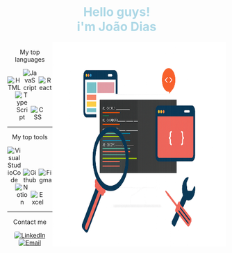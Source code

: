 <h1 style="color: lightblue" align="center"> Hello guys!<br>i'm João Dias</h1>
<div style="display: flex">
  
  <div align="center">
    <p>My top languages</p>
    <img src="https://img.icons8.com/?size=100&id=23028&format=png&color=FFFFFF" alt="HTML" style="max-width: 32px">
    <img src="https://img.icons8.com/?size=100&id=39854&format=png&color=FFFFFF" alt="JavaScript" style="max-width: 32px">
    <img src="https://img.icons8.com/?size=100&id=047WZAFDnkVp&format=png&color=FFFFFF" alt="React" style="max-width: 32px">
    <img src="https://img.icons8.com/?size=100&id=cHBUT9SmrD2V&format=png&color=FFFFFF" alt="TypeScript" style="max-width: 32px">
    <img src="https://img.icons8.com/?size=100&id=38272&format=png&color=FFFFFF" alt="CSS" style="max-width: 32px">
    <hr>
    <p>My top tools</p>
    <img src="https://img.icons8.com/?size=100&id=9t5UEEYXq0ZS&format=png&color=FFFFFF" alt="VisualStudioCode" style="max-width: 32px">
    <img src="https://img.icons8.com/?size=100&id=62856&format=png&color=FFFFFF" alt="Github" style="max-width: 32px">
    <img src="https://img.icons8.com/?size=100&id=amXjtNWVYSKP&format=png&color=FFFFFF" alt="Figma" style="max-width: 32px">
    <img src="https://img.icons8.com/?size=100&id=HDd694003FZa&format=png&color=FFFFFF" alt="Notion" style="max-width: 32px">
    <img src="https://img.icons8.com/?size=100&id=11594&format=png&color=FFFFFF" alt="Excel" style="max-width: 32px">
    <hr>
    <p>Contact me</p>
    <a href="https://linkedin.com/in/jotadiasss" title="LinkedIn" target="_blank">
    <img src="https://img.shields.io/badge/LinkedIn-white" alt="LinkedIn" style="border-radius: 4px; height: 20px"></a>
    <a href="mailto:joaopefdias@gmail.com" title="Email" target="_blank">
    <img src="https://img.shields.io/badge/Email-white" alt="Email" style="border-radius: 4px; height: 20px"></a>
  </div>
  <img src="./Banner.png" alt="Banner" align="right" style="max-width: 400px; min-width: 400px">
</div>